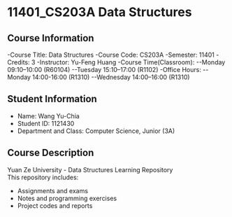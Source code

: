 # 11401_CS203A Data Structures

## Course Information
-Course Title: Data Structures
-Course Code: CS203A
-Semester: 11401
-Credits: 3
-Instructor: Yu-Feng Huang
-Course Time(Classroom):
--Monday 09:10–10:00 (R60104)
--Tuesday 15:10–17:00 (R1102)
-Office Hours:
--Monday 14:00-16:00 (R1310)
--Wednesday 14:00–16:00 (R1310)

## Student Information
- Name: Wang Yu-Chia  
- Student ID: 1121430  
- Department and Class: Computer Science, Junior (3A)

## Course Description
Yuan Ze University - Data Structures Learning Repository  
This repository includes:
- Assignments and exams  
- Notes and programming exercises  
- Project codes and reports  

